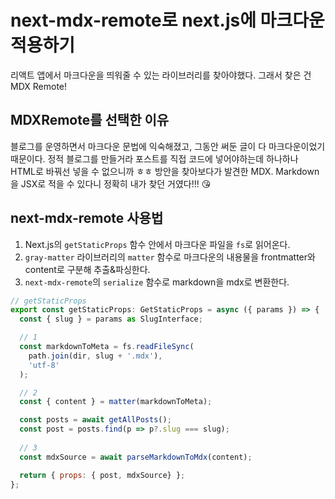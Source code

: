 # next-mdx-remote로 next.js에 마크다운 적용하기

리액트 앱에서 마크다운을 띄워줄 수 있는 라이브러리를 찾아야했다. 그래서 찾은 건 MDX Remote!

## MDXRemote를 선택한 이유

블로그를 운영하면서 마크다운 문법에 익숙해졌고, 그동안 써둔 글이 다 마크다운이었기 때문이다. 정적 블로그를 만들거라 포스트를 직접 코드에 넣어야하는데 하나하나 HTML로 바꿔선 넣을 수 없으니까 ㅎㅎ 방안을 찾아보다가 발견한 MDX. Markdown을 JSX로 적을 수 있다니 정확히 내가 찾던 거였다!!! 😘

## next-mdx-remote 사용법

1. Next.js의 `getStaticProps` 함수 안에서 마크다운 파일을 `fs`로 읽어온다.
2. `gray-matter` 라이브러리의 `matter` 함수로 마크다운의 내용물을 frontmatter와 content로 구분해 추출&파싱한다.
3. `next-mdx-remote`의 `serialize` 함수로 markdown을 mdx로 변환한다.

```js
// getStaticProps
export const getStaticProps: GetStaticProps = async ({ params }) => {
  const { slug } = params as SlugInterface;

  // 1
  const markdownToMeta = fs.readFileSync(
    path.join(dir, slug + '.mdx'),
    'utf-8'
  );

  // 2
  const { content } = matter(markdownToMeta);

  const posts = await getAllPosts();
  const post = posts.find(p => p?.slug === slug);
  
  // 3 
  const mdxSource = await parseMarkdownToMdx(content);

  return { props: { post, mdxSource} };
};
```
